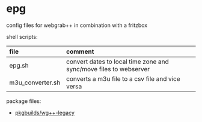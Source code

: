# epg

config files for webgrab++ in combination with a fritzbox

shell scripts:

| file             | comment                                                           |
| :--------------- | :---------------------------------------------------------------- |
| epg.sh           | convert dates to local time zone and sync/move files to webserver |
| m3u_converter.sh | converts a m3u file to a csv file and vice versa                  |

package files:

- [pkgbuilds/wg++-legacy](https://github.com/mrdotx/pkgbuilds/tree/master/wg%2B%2B-legacy)
